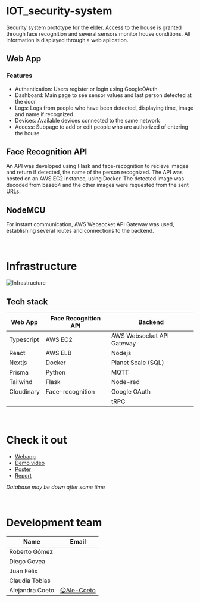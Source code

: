 # IOT_security-system
Security system prototype for the elder. Access to the house is granted through face recognition and several sensors monitor house conditions. All information is displayed through a web aplication.

## Web App
### Features
- Authentication: Users register or login using GoogleOAuth
- Dashboard: Main page to see sensor values and last person detected at the door
- Logs: Logs from people who have been detected, displaying time, image and name if recognized
- Devices: Available devices connected to the same network
- Access: Subpage to add or edit people who are authorized of entering the house

## Face Recognition API
An API was developed using Flask and face-recognition to recieve images and return if detected, the name of the person recognized.
The API was hosted on an AWS EC2 instance, using Docker.
The detected image was decoded from base64 and the other images were requested from the sent URLs.

## NodeMCU
For instant communication, AWS Websocket API Gateway was used, establishing several routes and connections to the backend.

</br>

# Infrastructure 
<img width="full" alt="Infrastructure" src="https://github.com/Ale-Coeto/IOT_security-system/assets/109093534/340b8216-f14c-440c-bfd7-1e201a357577">

</br>

## Tech stack
| Web App | Face Recognition API | Backend |
| ------------- | ------------- | ------------- |
| Typescript | AWS EC2 | AWS Websocket API Gateway |
| React | AWS ELB | Nodejs |
| Nextjs | Docker | Planet Scale (SQL) |
| Prisma | Python| MQTT  |
| Tailwind | Flask  | Node-red |
| Cloudinary | Face-recognition  | Google OAuth |
|  |   | tRPC |



</br>

# Check it out
- [Webapp](iot-security-system.vercel.app)
- [Demo video](https://youtu.be/4bw-oJFjs5E)
- [Poster](https://drive.google.com/file/d/1fKxKSY9jASYbpcnpqm5yKVu9zmmycmgy/view?usp=sharing)
- [Report](https://drive.google.com/file/d/1k9zNSgABw7f5123p5nHLYBX5CJaQDszs/view?usp=sharing)
  
_Database may be down after some time_

</br>

# Development team

| Name                  | Email     |
| --------------------- | --------- |
| Roberto Gómez | |
| Diego Govea | |
| Juan Félix | |
| Claudia Tobias | |
| Alejandra Coeto | [@Ale-Coeto](https://github.com/Ale-Coeto) | 

